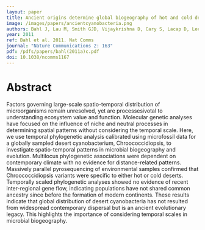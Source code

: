```yaml
---
layout: paper
title: Ancient origins determine global biogeography of hot and cold desert cyanobacteria. 
image: /images/papers/ancientcyanobacteria.png
authors: Bahl J, Lau M, Smith GJD, Vijaykrishna D, Cary S, Lacap D, Lee C, Papke R, Warren-Rhodes K, Wong F, McKay C, Pointing SB. 
year: 2011
ref: Bahl et al. 2011. Nat Comms
journal: "Nature Communications 2: 163"
pdf: /pdfs/papers/bahl(2011a)c.pdf
doi: 10.1038/ncomms1167
---
```


# Abstract

Factors governing large-scale spatio-temporal distribution of microorganisms remain unresolved, yet are processesivotal to understanding ecosystem value and function. 
Molecular genetic analyses have focused on the influence of niche and neutral processes in determining spatial patterns without considering the temporal scale. 
Here, we use temporal phylogenetic analysis calibrated using microfossil data for a globally sampled desert cyanobacterium, Chroococcidiopsis, to investigate spatio-temporal patterns in microbial biogeography and evolution. 
Multilocus phylogenetic associations were dependent on contemporary climate with no evidence for distance-related patterns. 
Massively parallel pyrosequencing of environmental samples confirmed that Chroococcidiopsis variants were specific to either hot or cold deserts. 
Temporally scaled phylogenetic analyses showed no evidence of recent inter-regional gene flow, indicating populations have not shared common ancestry since before the formation of modern continents. 
These results indicate that global distribution of desert cyanobacteria has not resulted from widespread contemporary dispersal but is an ancient evolutionary legacy. 
This highlights the importance of considering temporal scales in microbial biogeography.